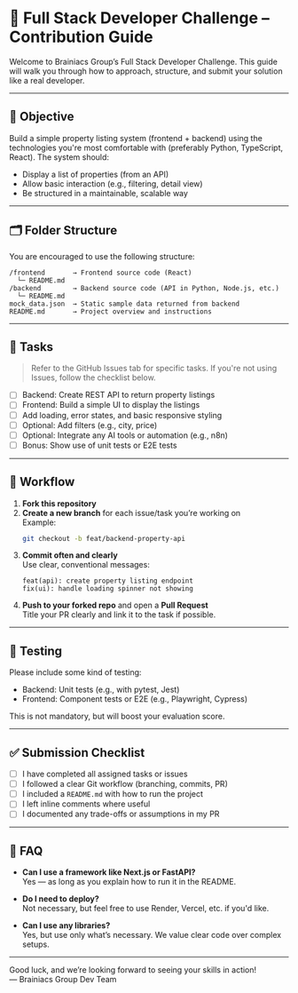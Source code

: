
# 🧩 Full Stack Developer Challenge – Contribution Guide

Welcome to Brainiacs Group’s Full Stack Developer Challenge. This guide will walk you through how to approach, structure, and submit your solution like a real developer.

---

## 📌 Objective

Build a simple property listing system (frontend + backend) using the technologies you're most comfortable with (preferably Python, TypeScript, React). The system should:

- Display a list of properties (from an API)
- Allow basic interaction (e.g., filtering, detail view)
- Be structured in a maintainable, scalable way

---

## 🗂 Folder Structure

You are encouraged to use the following structure:

```
/frontend       → Frontend source code (React)
  └─ README.md
/backend        → Backend source code (API in Python, Node.js, etc.)
  └─ README.md
mock_data.json  → Static sample data returned from backend
README.md       → Project overview and instructions
```

---

## 🔧 Tasks

> Refer to the GitHub Issues tab for specific tasks. If you're not using Issues, follow the checklist below.

- [ ] Backend: Create REST API to return property listings
- [ ] Frontend: Build a simple UI to display the listings
- [ ] Add loading, error states, and basic responsive styling
- [ ] Optional: Add filters (e.g., city, price)
- [ ] Optional: Integrate any AI tools or automation (e.g., n8n)
- [ ] Bonus: Show use of unit tests or E2E tests

---

## 🔀 Workflow

1. **Fork this repository**
2. **Create a new branch** for each issue/task you’re working on  
   Example:  
   ```bash
   git checkout -b feat/backend-property-api
   ```
3. **Commit often and clearly**  
   Use clear, conventional messages:
   ```
   feat(api): create property listing endpoint
   fix(ui): handle loading spinner not showing
   ```
4. **Push to your forked repo** and open a **Pull Request**  
   Title your PR clearly and link it to the task if possible.

---

## 🧪 Testing

Please include some kind of testing:
- Backend: Unit tests (e.g., with pytest, Jest)
- Frontend: Component tests or E2E (e.g., Playwright, Cypress)

This is not mandatory, but will boost your evaluation score.

---

## ✅ Submission Checklist

- [ ] I have completed all assigned tasks or issues
- [ ] I followed a clear Git workflow (branching, commits, PR)
- [ ] I included a `README.md` with how to run the project
- [ ] I left inline comments where useful
- [ ] I documented any trade-offs or assumptions in my PR

---

## 🙋 FAQ

- **Can I use a framework like Next.js or FastAPI?**  
  Yes — as long as you explain how to run it in the README.

- **Do I need to deploy?**  
  Not necessary, but feel free to use Render, Vercel, etc. if you'd like.

- **Can I use any libraries?**  
  Yes, but use only what’s necessary. We value clear code over complex setups.

---

Good luck, and we’re looking forward to seeing your skills in action!  
— Brainiacs Group Dev Team
